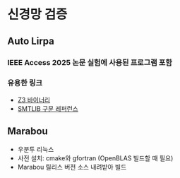 # 신경망 검증

## Auto Lirpa
### IEEE Access 2025 논문 실험에 사용된 프로그램 포함
### 유용한 링크
 - [Z3 바이너리](https://github.com/Z3Prover/z3/releases)
 - [SMTLIB 구문 레퍼런스](https://smtlib.cs.uiowa.edu/language.shtml)

## Marabou
 - 우분투 리눅스 
 - 사전 설치: cmake와 gfortran (OpenBLAS 빌드할 때 필요)
 - Marabou 릴리스 버전 소스 내려받아 빌드 



